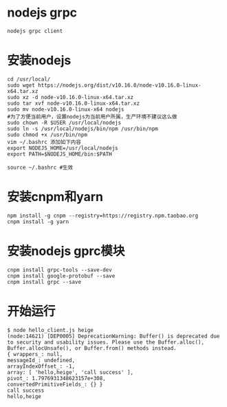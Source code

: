 # nodejs grpc
    nodejs grpc client
# 安装nodejs
    cd /usr/local/
    sudo wget https://nodejs.org/dist/v10.16.0/node-v10.16.0-linux-x64.tar.xz
    sudo xz -d node-v10.16.0-linux-x64.tar.xz
    sudo tar xvf node-v10.16.0-linux-x64.tar.xz
    sudo mv node-v10.16.0-linux-x64 nodejs
    #为了方便当前用户，设置nodejs为当前用户所属，生产环境不建议这么做
    sudo chown -R $USER /usr/local/nodejs
    sudo ln -s /usr/local/nodejs/bin/npm /usr/bin/npm
    sudo chmod +x /usr/bin/npm
    vim ~/.bashrc 添加如下内容
    export NODEJS_HOME=/usr/local/nodejs
    export PATH=$NODEJS_HOME/bin:$PATH

    source ~/.bashrc #生效

# 安装cnpm和yarn
    npm install -g cnpm --registry=https://registry.npm.taobao.org
    cnpm install -g yarn

# 安装nodejs gprc模块
    cnpm install grpc-tools --save-dev
    cnpm install google-protobuf --save
    cnpm install grpc --save

# 开始运行
    $ node hello_client.js heige
    (node:14621) [DEP0005] DeprecationWarning: Buffer() is deprecated due to security and usability issues. Please use the Buffer.alloc(), Buffer.allocUnsafe(), or Buffer.from() methods instead.
    { wrappers_: null,
    messageId_: undefined,
    arrayIndexOffset_: -1,
    array: [ 'hello,heige', 'call success' ],
    pivot_: 1.7976931348623157e+308,
    convertedPrimitiveFields_: {} }
    call success
    hello,heige
